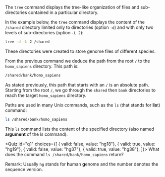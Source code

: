 <script> 
import Quiz from "$components/Quiz.svelte"; 
</script>

The `tree` command displays the tree-like organization of files and sub-directories contained in a particular directory.

In the example below, the `tree` command displays the content of the `/shared` directory limited only to directories (option `-d`) and with only two levels of sub-directories (option `-L 2`):

```bash
tree -d -L 2 /shared
```

These directories were created to store genome files of different species.

From the previous command we deduce the path from the root `/` to the `homo_sapiens` directory. This path is:

```bash
/shared/bank/homo_sapiens
```

As stated previously, this path that starts with an `/` is an absolute path. Starting from the root `/`, we go through the `shared` then `bank` directories to reach the target `homo_sapiens` directory.

Paths are used in many Unix commands, such as the `ls` (that stands for **l**i**s**t) command:

```bash
ls /shared/bank/homo_sapiens
```

This `ls` command lists the content of the specified directory (also named **argument** of the ls command).

<Quiz id="q1" choices={[
{ valid: false, value: "hg18"},
{ valid: true, value: "hg19"},
{ valid: false, value: "hg37"},
{ valid: true, value: "hg38"},
]}>
<span slot="prompt">
What does the command `ls /shared/bank/homo_sapiens` return?
</span>
</Quiz>

Remark: Usually `hg` stands for **h**uman **g**enome and the number denotes the sequence version.
